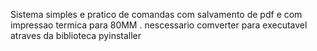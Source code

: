 Sistema simples e pratico de comandas com salvamento de pdf e com impressao termica para 80MM .
nescessario comverter para executavel atraves da biblioteca pyinstaller
